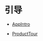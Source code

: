  # 引导
 - [AppIntro](https://github.com/PaoloRotolo/AppIntro)

 
- [ProductTour](https://github.com/matrixxun/ProductTour)